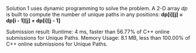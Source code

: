 Solution 1 uses dynamic programming to solve the problem. 
A 2-D array *dp* is built to compute the number of unique paths in any positions:
**dp[i][j] = dp[i - 1][j] + dp[i][j - 1]**

Submission result:
Runtime: 4 ms, faster than 56.77% of C++ online submissions for Unique Paths.
Memory Usage: 8.1 MB, less than 100.00% of C++ online submissions for Unique Paths.
